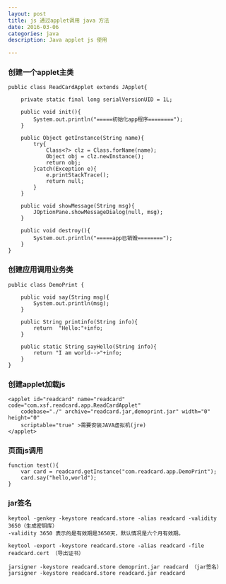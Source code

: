```yaml
---
layout: post
title: js 通过applet调用 java 方法
date: 2016-03-06
categories: java
description: Java applet js 使用

---
```


### 创建一个applet主类

	public class ReadCardApplet extends JApplet{
	
		private static final long serialVersionUID = 1L;

		public void init(){
			System.out.println("=====初始化app程序========");
		}
		
		public Object getInstance(String name){
			try{
				Class<?> clz = Class.forName(name);
				Object obj = clz.newInstance();
				return obj;
			}catch(Exception e){
				e.printStackTrace();
				return null;
			}
		}
		
		public void showMessage(String msg){
			JOptionPane.showMessageDialog(null, msg);
		}	
		
		public void destroy(){
			System.out.println("=====app已销毁========");
		}
	}


### 创建应用调用业务类

	public class DemoPrint {

		public void say(String msg){
			System.out.println(msg);
		}
		
		public String printinfo(String info){
			return  "Hello:"+info;
		}
		
		public static String sayHello(String info){
			return "I am world-->"+info;
		}
	}


### 创建applet加载js

	<applet id="readcard" name="readcard" code="com.xsf.readcard.app.ReadCardApplet" 
		codebase="./" archive="readcard.jar,demoprint.jar" width="0" height="0"
		scriptable="true" >需要安装JAVA虚拟机(jre)
	</applet>


### 页面js调用

	function test(){
		var card = readcard.getInstance("com.readcard.app.DemoPrint");
		card.say("hello,world");
	}


### jar签名

	keytool -genkey -keystore readcard.store -alias readcard -validity 3650（生成密钥库）
	-validity 3650 表示的是有效期是3650天，默认情况是六个月有效期。

	keytool -export -keystore readcard.store -alias readcard -file readcard.cert （导出证书）

	jarsigner -keystore readcard.store demoprint.jar readcard （jar签名）
	jarsigner -keystore readcard.store readcard.jar readcard